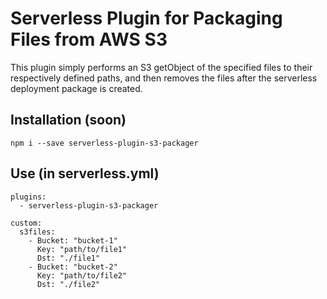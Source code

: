 # Serverless Plugin for Packaging Files from AWS S3
This plugin simply performs an S3 getObject of the specified files to their
respectively defined paths, and then removes the files after the serverless
deployment package is created.

## Installation (soon)
`npm i --save serverless-plugin-s3-packager`

## Use (in serverless.yml)
```
plugins:
  - serverless-plugin-s3-packager

custom:
  s3files:
    - Bucket: "bucket-1"
      Key: "path/to/file1"
      Dst: "./file1"
    - Bucket: "bucket-2"
      Key: "path/to/file2"
      Dst: "./file2"
```
